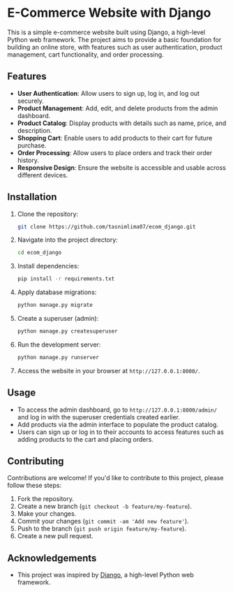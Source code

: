 # E-Commerce Website with Django

This is a simple e-commerce website built using Django, a high-level Python web framework. The project aims to provide a basic foundation for building an online store, with features such as user authentication, product management, cart functionality, and order processing.

## Features

- **User Authentication**: Allow users to sign up, log in, and log out securely.
- **Product Management**: Add, edit, and delete products from the admin dashboard.
- **Product Catalog**: Display products with details such as name, price, and description.
- **Shopping Cart**: Enable users to add products to their cart for future purchase.
- **Order Processing**: Allow users to place orders and track their order history.
- **Responsive Design**: Ensure the website is accessible and usable across different devices.

## Installation

1. Clone the repository:

    ```bash
    git clone https://github.com/tasnimlima07/ecom_django.git
    ```

2. Navigate into the project directory:

    ```bash
    cd ecom_django
    ```

3. Install dependencies:

    ```bash
    pip install -r requirements.txt
    ```

4. Apply database migrations:

    ```bash
    python manage.py migrate
    ```

5. Create a superuser (admin):

    ```bash
    python manage.py createsuperuser
    ```

6. Run the development server:

    ```bash
    python manage.py runserver
    ```

7. Access the website in your browser at `http://127.0.0.1:8000/`.

## Usage

- To access the admin dashboard, go to `http://127.0.0.1:8000/admin/` and log in with the superuser credentials created earlier.
- Add products via the admin interface to populate the product catalog.
- Users can sign up or log in to their accounts to access features such as adding products to the cart and placing orders.

## Contributing

Contributions are welcome! If you'd like to contribute to this project, please follow these steps:

1. Fork the repository.
2. Create a new branch (`git checkout -b feature/my-feature`).
3. Make your changes.
4. Commit your changes (`git commit -am 'Add new feature'`).
5. Push to the branch (`git push origin feature/my-feature`).
6. Create a new pull request.


## Acknowledgements

- This project was inspired by [Django](https://www.djangoproject.com/), a high-level Python web framework.
